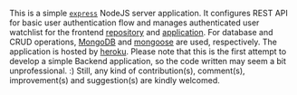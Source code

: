 This is a simple [`express`](https://expressjs.com/en/starter/installing.html) NodeJS server application. It configures REST API for basic user authentication flow and manages authenticated user watchlist for the frontend [repository](https://github.com/merthelva/movie-browser-app-frontend) and [application](https://movie-browser-app.vercel.app/). For database and CRUD operations, [MongoDB](https://www.mongodb.com/) and [mongoose](https://mongoosejs.com/docs/guide.html) are used, respectively. The application is hosted by [heroku](https://heroku.com). Please note that this is the first attempt to develop a simple Backend application, so the code written may seem a bit unprofessional. :) Still, any kind of contribution(s), comment(s), improvement(s) and suggestion(s) are kindly welcomed.
